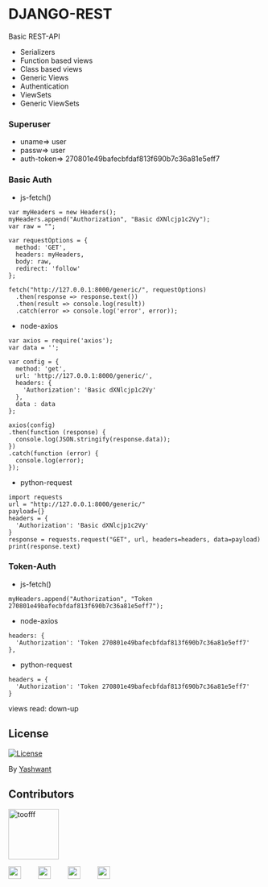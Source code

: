# DJANGO-REST

Basic REST-API
- Serializers
- Function based views
- Class based views
- Generic Views
- Authentication
- ViewSets
- Generic ViewSets

### Superuser
- uname=> user 
- passw=> user
- auth-token=> 270801e49bafecbfdaf813f690b7c36a81e5eff7

### Basic Auth
- js-fetch()
```
var myHeaders = new Headers();
myHeaders.append("Authorization", "Basic dXNlcjp1c2Vy");
var raw = "";

var requestOptions = {
  method: 'GET',
  headers: myHeaders,
  body: raw,
  redirect: 'follow'
};

fetch("http://127.0.0.1:8000/generic/", requestOptions)
  .then(response => response.text())
  .then(result => console.log(result))
  .catch(error => console.log('error', error));
```
- node-axios
```
var axios = require('axios');
var data = '';

var config = {
  method: 'get',
  url: 'http://127.0.0.1:8000/generic/',
  headers: { 
    'Authorization': 'Basic dXNlcjp1c2Vy'
  },
  data : data
};

axios(config)
.then(function (response) {
  console.log(JSON.stringify(response.data));
})
.catch(function (error) {
  console.log(error);
});

```
- python-request
```
import requests
url = "http://127.0.0.1:8000/generic/"
payload={}
headers = {
  'Authorization': 'Basic dXNlcjp1c2Vy'
}
response = requests.request("GET", url, headers=headers, data=payload)
print(response.text)
```

### Token-Auth
- js-fetch()
```
myHeaders.append("Authorization", "Token 270801e49bafecbfdaf813f690b7c36a81e5eff7");
```
- node-axios
```
headers: { 
  'Authorization': 'Token 270801e49bafecbfdaf813f690b7c36a81e5eff7'
},
```
- python-request
```
headers = {
  'Authorization': 'Token 270801e49bafecbfdaf813f690b7c36a81e5eff7'
}
```

views read: down-up

## License

[![License](https://img.shields.io/badge/license-MIT-blue.svg)](/LICENSE)

By [Yashwant](https://github.com/iyashwantsaini)

## Contributors

<img src="https://avatars3.githubusercontent.com/u/21121279?s=460&u=f0450278b2b569c4443ab8ee03f9dff7015da5bf&v=4" width="100px;" alt="toofff"/><br />

<a href="https://meyash.xyz/" style="margin-right:30px;"><img src="https://meyash.xyz/assets/icons/siteicon.png" width="25"></a>
<a href="https://meyash.xyz/resume.pdf" style="margin-right:30px;"><img src="https://cdn.jsdelivr.net/npm/simple-icons@v3/icons/libreoffice.svg" width="25"></a> 
<a href="https://www.linkedin.com/in/iyashwantsaini/" style="margin-right:30px;"><img src="https://cdn.jsdelivr.net/npm/simple-icons@v3/icons/linkedin.svg" width="25"></a>
<a href="https://twitter.com/iyashwantsaini" style="margin-right:30px;"><img src="https://cdn.jsdelivr.net/npm/simple-icons@v3/icons/twitter.svg" width="25"></a>
